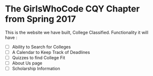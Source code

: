# The GirlsWhoCode CQY Chapter from Spring 2017

This is the website we have built, College Classified.
Functionality it will have :
- [ ] Ability to Search for Colleges
- [ ] A Calendar to Keep Track of Deadlines
- [ ] Quizzes to find College Fit
- [ ] About Us page
- [ ] Scholarship Information

